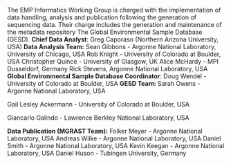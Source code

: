 The EMP Informatics Working Group is charged with the implementation of
data handling, analysis and publication following the generation of
sequencing data. Their charge includes the generation and maintenance of
the metadata repository The Global Environmental Sample Database (GESD).
**Chief Data Analyst**: Greg Caporaso (Northern Arizona University, USA)
**Data Analysis Team:** Sean Gibbons - Argonne National Laboratory,
University of Chicago, USA Rob Knight - University of Colorado at
Boulder, USA Christopher Quince - University of Glasgow, UK Alice
McHardy - MPI Dusseldorf, Germany Rick Stevens, Argonne National
Laboratory, USA **Global Environmental Sample Database Coordinator**:
Doug Wendel - University of Colorado at Boulder, USA **GESD Team:**
Sarah Owens - Argonne National Laboratory, USA
<div>

Gail Lesley Ackermann - University of Colorado at Boulder, USA

</div>

<div>

Giancarlo Galindo - Lawrence Berkley National Laboratory, USA

</div>

**Data Publication (MGRAST Team):** Folker Meyer - Argonne National
Laboratory, USA Andreas Wilke - Argonne National Laboratory, USA Daniel
Smith - Argonne National Laboratory, USA Kevin Keegan - Argonne National
Laboratory, USA Daniel Huson - Tubingen University, Germany
